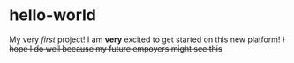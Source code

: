 # hello-world
My very _first_ project!
I am **very** excited to get started on this new platform! 
~~I hope I do well because my future empoyers might see this~~
